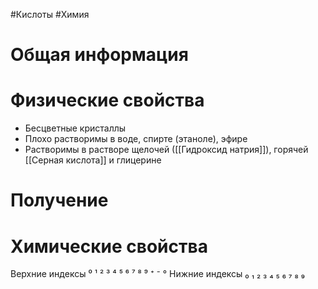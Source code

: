 #Кислоты
#Химия 
# Общая информация
# Физические свойства
- Бесцветные кристаллы 
- Плохо растворимы в воде, спирте (этаноле), эфире
- Растворимы в растворе щелочей ([[Гидроксид натрия]]), горячей [[Серная кислота]] и глицерине
# Получение
# Химические свойства

Верхние индексы ⁰ ¹ ² ³ ⁴ ⁵ ⁶ ⁷ ⁸ ⁹ ⁺ ⁻ °
Нижние индексы ₀ ₁ ₂ ₃ ₄ ₅ ₆ ₇ ₈ ₉ 